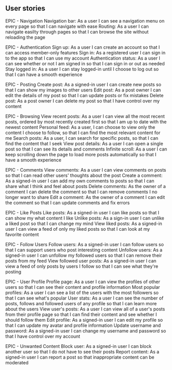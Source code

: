 ## User stories

EPIC - Navigation
Navigation bar: As a user I can see a navigation menu on every page so that I can navigate with ease
Routing: As a user I can navigate easilty through pages so that I can browse the site without reloading the page

EPIC - Authentication
Sign up: As a user I can create an account so that I can access member-only features
Sign in: As a registered user I can sign in to the app so that I can use my account
Authentication status: As a user I can see whether or not I am signed in so that I can sign in or out as needed
Stay logged in: As a user I can stay logged-in until I choose to log out so that I can have a smooth experience

EPIC - Posting
Create post: As a signed-in user I can create new posts so that I can show my images to other users
Edit post: As a post owner I can edit the details of my post so that I can update posts or fix mistakes
Delete post: As a post owner I can delete my post so that I have control over my content

EPIC - Browsing
View recent posts: As a user I can view all the most recent posts, ordered by most recently created first so that I am up to date with the newest content
Personal feed: As a user, I can choose to view only the content I choose to follow, so that I can find the most relevant content for me
Search posts: As a user, I can search for specific posts, so that I can find the content that I seek
View post details: As a user I can open a single post so that I can see its details and comments
Infinite scroll: As a user I can keep scrolling down the page to load more posts automatically so that I have a smooth experience

EPIC - Comments
View comments: As a user I can view comments on posts so that I can read other users' thoughts about the post
Create a comment: As a signed-in user I can add my own comments to posts so that I can share what I think and feel about posts
Delete comments: As the owner of a comment I can delete the comment so that I can remove comments I no longer want to share
Edit a comment: As the owner of a comment I can edit the comment so that I can update comments and fix errors

EPIC - Like Posts
Like posts: As a signed-in user I can like posts so that I can show my what content I like
Unlike posts: As a sign-in user I can unlike a liked post so that I can change my mind
View liked posts: As a signed-in user I can view a feed of only my liked posts so that I can look at my favorite content

EPIC - Follow Users
Follow users: As a signed-in user I can follow users so that I can support users who post interesting content
Unfollow users: As a signed-in user I can unfollow my followed users so that I can remove their posts from my feed
View followed user posts: As a signed-in user I can view a feed of only posts by users I follow so that I can see what they're posting

EPIC - User Profile
Profile page: As a user I can view the profiles of other users so that I can see their content and profile information
Most popular profiles: As a user I can see a list of the users with the most followers so that I can see what's popular
User stats: As a user I can see the number of posts, follows and followed users of any profile so that I can learn more about the users
View user's posts: As a user I can view all of a user's posts from their profile page so that I can find their content and see whether I should follow them
Edit profile: As a signed-in user I can edit my profile so that I can update my avatar and profile information
Update username and password: As a signed-in user I can change my username and password so that I have control over my account

EPIC - Unwanted Content
Block user: As a signed-in user I can block another user so that I do not have to see their posts
Report content: As a signed-in user I can report a post so that inappropriate content can be moderated

